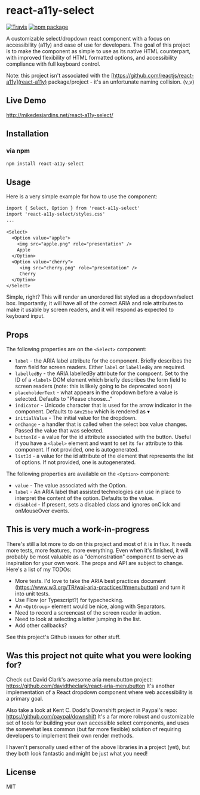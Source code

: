# react-a11y-select

[![Travis][build-badge]][build]
[![npm package][npm-badge]][npm]

A customizable select/dropdown react component with a focus on accessibility (a11y) and ease of use for developers. The goal of this project is to make the component as simple to use as its native HTML counterpart, with improved flexibility of HTML formatted options, and accessibility compliance with full keyboard control.

Note: this project isn't associated with the [https://github.com/reactjs/react-a11y](react-a11y) package/project - it's an unfortunate naming collision. (v_v)

## Live Demo
http://mikedesjardins.net/react-a11y-select/

## Installation
### via npm
```
npm install react-a11y-select
```

## Usage
Here is a very simple example for how to use the component:

    import { Select, Option } from 'react-a11y-select'
    import 'react-a11y-select/styles.css'
    ...

    <Select>
      <Option value="apple">
        <img src="apple.png" role="presentation" />
        Apple
      </Option>
      <Option value="cherry">
         <img src="cherry.png" role="presentation" />
         Cherry
      </Option>
    </Select>


Simple, right? This will render an unordered list styled as a dropdown/select box. Importantly, it will have all of the correct ARIA and role attributes to make it usable by screen readers, and it will respond as expected to keyboard input.

## Props
The following properties are on the `<Select>` component:

* `label` - the ARIA label attribute for the component. Briefly describes the form field for screen readers. Either `label` or `labelledBy` are required.
* `labelledBy` - the ARIA labelledBy attribute for the compoent. Set to the ID of a `<label>` DOM element which briefly describes the form field to screen readers (note: this is likely going to be deprecated soon)
* `placeholderText` - what appears in the dropdown before a value is selected. Defaults to "Please choose..."
* `indicator` - Unicode character that is used for the arrow indicator in the component. Defaults to `&#x25be` which is rendered as &#x25be;
* `initialValue` - The initial value for the dropdown.
* `onChange` - a handler that is called when the select box value changes. Passed the value that was selected.
* `buttonId` - a value for the id attribute associated with the button. Useful if you have a `<label>` element and want to set its `for` attribute to this component. If not provided, one is autogenerated.
* `listId` - a value for the id attribute of the element that represents the list of options. If not provided, one is autogenerated.

The following properties are available on the `<Option>` component:

* `value` - The value associated with the Option.
* `label` - An ARIA label that assisted technologies can use in place to interpret the content of the option. Defaults to the value.
* `disabled` - If present, sets a disabled class and ignores onClick and onMouseOver events.

## This is very much a work-in-progress
There's still a lot more to do on this project and most of it is in flux. It needs more tests, more features, more everything. Even when it's finished, it will probably be most valuable as a "demonstration" component to serve as inspiration for your own work. The props and API are subject to change. Here's a list of my TODOs:

* More tests. I'd love to take the ARIA best practices document (https://www.w3.org/TR/wai-aria-practices/#menubutton) and turn it into unit tests.
* Use Flow (or Typescript?) for typechecking.
* An `<OptGroup>` element would be nice, along with Separators.
* Need to record a screencast of the screen reader in action.
* Need to look at selecting a letter jumping in the list.
* Add other callbacks?

See this project's Github issues for other stuff.

## Was this project not quite what you were looking for?
Check out David Clark's awesome aria menubutton project: https://github.com/davidtheclark/react-aria-menubutton
It's another implementation of a React dropdown component where web accessibility is a primary goal.

Also take a look at Kent C. Dodd's Downshift project in Paypal's repo: https://github.com/paypal/downshift It's a far more robust and customizable set of tools for building your own accessible select components, and uses the somewhat less common (but far more flexible) solution of requiring developers to implement their own render methods.

I haven't personally used either of the above libraries in a project (yet), but they both look fantastic and might be just what you need!

## License
MIT

[build-badge]: https://img.shields.io/travis/mdesjardins/react-a11y-select/master.png?style=flat-square
[build]: https://travis-ci.org/mdesjardins/react-a11y-select

[npm-badge]: https://img.shields.io/npm/v/react-a11y-select.png?style=flat-square
[npm]: https://www.npmjs.org/package/react-a11y-select

